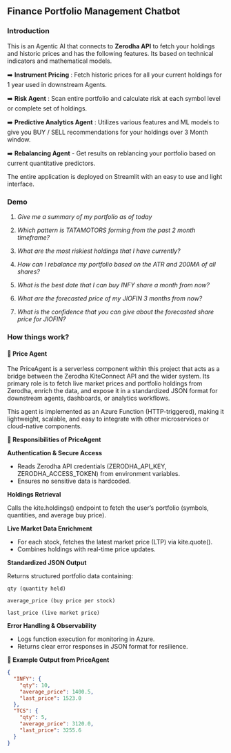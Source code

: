## Finance Portfolio Management Chatbot

### Introduction

This is an Agentic AI that connects to **Zerodha API** to fetch your holdings and historic prices and has the following features. Its based on technical indicators and mathematical models.

➡️ **Instrument Pricing** : Fetch historic prices for all your current holdings for 1 year used in downstream Agents.

➡️ **Risk Agent** : Scan entire portfolio and calculate risk at each symbol level or complete set of holdings.

➡️ **Predictive Analytics Agent** : Utilizes various features and ML models to give you BUY / SELL recommendations for your holdings over 3 Month window.

➡️ **Rebalancing Agent** - Get results on reblancing your portfolio based on current quantitative predictors.

The entire application is deployed on Streamlit with an easy to use and light interface.

### Demo

1. *Give me a summary of my portfolio as of today*

2. *Which pattern is TATAMOTORS forming from the past 2 month timeframe?*

3. *What are the most riskiest holdings that I have currently?*

4. *How can I rebalance my portfolio based on the ATR and 200MA of all shares?*

5. *What is the best date that I can buy INFY share a month from now?*

6. *What are the forecasted price of my JIOFIN 3 months from now?*

7. *What is the confidence that you can give about the forecasted share price for JIOFIN?*

### How things work?

#### 📌 Price Agent

The PriceAgent is a serverless component within this project that acts as a bridge between the Zerodha KiteConnect API and the wider system. Its primary role is to fetch live market prices and portfolio holdings from Zerodha, enrich the data, and expose it in a standardized JSON format for downstream agents, dashboards, or analytics workflows.

This agent is implemented as an Azure Function (HTTP-triggered), making it lightweight, scalable, and easy to integrate with other microservices or cloud-native components.

**🔑 Responsibilities of PriceAgent**

**Authentication & Secure Access**

- Reads Zerodha API credentials (ZERODHA_API_KEY, ZERODHA_ACCESS_TOKEN) from environment variables.
- Ensures no sensitive data is hardcoded.

**Holdings Retrieval**

Calls the kite.holdings() endpoint to fetch the user’s portfolio (symbols, quantities, and average buy price).

**Live Market Data Enrichment**

- For each stock, fetches the latest market price (LTP) via kite.quote().
- Combines holdings with real-time price updates.

**Standardized JSON Output**

Returns structured portfolio data containing:

```
qty (quantity held)

average_price (buy price per stock)

last_price (live market price)
```

**Error Handling & Observability**

- Logs function execution for monitoring in Azure.
- Returns clear error responses in JSON format for resilience.

**📡 Example Output from PriceAgent**

```json
{
  "INFY": {
    "qty": 10,
    "average_price": 1400.5,
    "last_price": 1523.0
  },
  "TCS": {
    "qty": 5,
    "average_price": 3120.0,
    "last_price": 3255.6
  }
}
```
